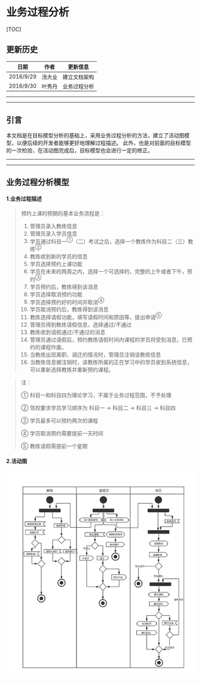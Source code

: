 # 业务过程分析



[TOC]

## 更新历史

| 日期        | 作者   | 更新信息   |
| --------- | ---- | ------ |
| 2016/9/29 | 汤大业  | 建立文档架构 |
| 2016/9/30 | 叶秀丹  | 业务过程分析 |

---

---

## 引言

​	本文档是在目标模型分析的基础上，采用业务过程分析的方法，建立了活动图模型，以便后续的开发者能够更好地理解过程描述。	此外，也是对前面的目标模型的一次检验，在活动图完成后，目标模型也会进行一定的修正。

---

---



## 业务过程分析模型

#### 1.业务过程描述

> 预约上课的预期的基本业务流程是：
>
> 1. 管理员录入教练信息
> 2. 管理员录入学员信息
> 3. 学员通过科目一<sup>①</sup>（二）考试之后，选择一个教练作为科目二（三）教练<SUP>②</SUP>
> 4. 教练收到新的学员的信息
> 5. 学员选择预约上课功能
> 6. 学员在未来的两周之内，选择一个可选择的，完整的上午或者下午，预约<SUP>③</SUP>
> 7. 学员预约后，教练得到该消息
> 8. 学员选择取消预约功能
> 9. 学员选择预约好的时间并取消<SUP>④</SUP>
> 10. 学员取消预约后，教练得到该消息
> 11. 教练选择请假功能，填写请假时间和原因等，提出申请<sup>⑤</sup>
> 12. 管理员得到教练请假信息，选择通过/不通过
> 13. 教练收到请假通过/不通过的消息
> 14. 管理员通过请假后，预约教练请假时间内课程的学员将受到消息，已预约的课程作废。
> 15. 当教练出现离职、调迁的情况时，管理员注销该教练信息
> 16. 当教练信息被注销时，该教练所属的正在学习中的学员收到系统信息，可以重新选择教练并重新预约课程。



> 注：
>
> ① 科目一和科目四为理论学习，不属于业务过程范围，不予处理
>
> ② 驾校要求学员学习顺序为 科目一 → 科目二 → 科目三 → 科目四
>
> ③ 学员最多可以预约两次的课程
>
> ④ 学员取消预约需要提前一天时间
>
> ⑤ 教练请假需提前一个星期



#### 2.活动图



![sys_UseCase](https://github.com/CnNjuTdy/Requirements/blob/master/md/img/business_Analysis.png?raw=true)



​	




